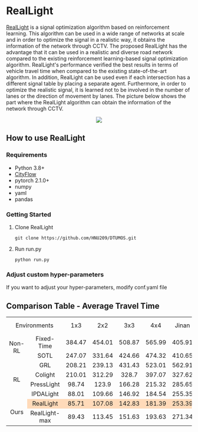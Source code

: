 # RealLight

[RealLight](https://github.com/HNU209/RealLight) is a signal optimization algorithm based on reinforcement learning. This algorithm can be used in a wide range of networks at scale and in order to optimize the signal in a realistic way, it obtains the information of the network through CCTV. The proposed RealLight has the advantage that it can be used in a realistic and diverse road network compared to the existing reinforcement learning-based signal optimization algorithm. RealLight's performance verified the best results in terms of vehicle travel time when compared to the existing state-of-the-art algorithm. In addition, RealLight can be used even if each intersection has a different signal table by placing a separate agent. Furthermore, in order to optimize the realistic signal, it is learned not to be involved in the number of lanes or the direction of movement by lanes. The picture below shows the part where the RealLight algorithm can obtain the information of the network through CCTV.

<p align="center">
  <img src="https://github.com/user-attachments/assets/f06d5228-2fed-45e1-9036-66b8b40106b2">
</p>

## How to use RealLight

### Requirements
- Python 3.8+
- [CityFlow](https://github.com/cityflow-project/CityFlow)
- pytorch 2.1.0+
- numpy
- yaml
- pandas

### Getting Started
1. Clone RealLight
    ```
    git clone https://github.com/HNU209/DTUMOS.git
    ```

2. Run run.py
    ```
    python run.py
    ```

### Adjust custom hyper-parameters
If you want to adjust your hyper-parameters, modify conf.yaml file

## Comparison Table - Average Travel Time
<style>
  .orange {
    background: PeachPuff
  }
</style>
<table>
  <tr>
    <td colspan="2" align="center">Environments</td>
    <td align="center">1x3</td>
    <td align="center">2x2</td>
    <td align="center">3x3</td>
    <td align="center">4x4</td>
    <td align="center">Jinan</td>
    <td align="center">Hangzhou</td>
    <td align="center">Newyork</td>
    <td align="center">Daejeon-Daeduck</td>
  </tr>
  <tr>
    <td rowspan="2" align="center">Non-RL</td>
    <td align="center">Fixed-Time</td>
    <td align="center">384.47</td>
    <td align="center">454.01</td>
    <td align="center">508.87</td>
    <td align="center">565.99</td>
    <td align="center">405.91</td>
    <td align="center">488.51</td>
    <td align="center">-</td>
    <td align="center">207.45</td>
  </tr>
    <td align="center">SOTL</td>
    <td align="center">247.07</td>
    <td align="center">331.64</td>
    <td align="center">424.66</td>
    <td align="center">474.32</td>
    <td align="center">410.65</td>
    <td align="center">505.53</td>
    <td align="center">-</td>
    <td align="center">-</td>
  </tr>
  <tr>
    <td rowspan="4" align="center">RL</td>
    <td align="center">GRL</td>
    <td align="center">208.21</td>
    <td align="center">239.13</td>
    <td align="center">431.43</td>
    <td align="center">523.01</td>
    <td align="center">562.91</td>
    <td align="center">598.17</td>
    <td align="center">-</td>
    <td align="center">-</td>
  </tr>
  <tr>
    <td align="center">Colight</td>
    <td align="center">210.01</td>
    <td align="center">312.29</td>
    <td align="center">328.7</td>
    <td align="center">397.07</td>
    <td align="center">327.62</td>
    <td align="center">337.45</td>
    <td align="center">1459.28</td>
    <td align="center">-</td>
  </tr>
  <tr>
    <td align="center">PressLight</td>
    <td align="center">98.74</td>
    <td align="center">123.9</td>
    <td align="center">166.28</td>
    <td align="center">215.32</td>
    <td align="center">285.65</td>
    <td align="center">341.99</td>
    <td align="center">-</td>
    <td align="center">-</td>
  </tr>
  <tr>
    <td align="center">IPDALight</td>
    <td align="center">88.01</td>
    <td align="center">109.66</td>
    <td align="center">146.92</td>
    <td align="center">184.54</td>
    <td align="center">255.35</td>
    <td align="center">298.99</td>
    <td align="center">-</td>
    <td align="center">-</td>
  </tr>
  <tr>
    <td rowspan="2" align="center">Ours</td>
    <td class="orange" align="center" color="red">RealLight</td>
    <td class="orange" align="center">85.71</td>
    <td class="orange" align="center">107.08</td>
    <td class="orange" align="center">142.83</td>
    <td class="orange" align="center">181.39</td>
    <td class="orange" align="center">253.39</td>
    <td class="orange" align="center">298.19</td>
    <td class="orange" align="center">887.82</td>
    <td class="orange" align="center">122.27</td>
  </tr>
    <td align="center">RealLight-max</td>
    <td align="center">89.43</td>
    <td align="center">113.45</td>
    <td align="center">151.63</td>
    <td align="center">193.63</td>
    <td align="center">271.34</td>
    <td align="center">319.57</td>
    <td align="center">931.52</td>
    <td align="center">129.68</td>
</table>